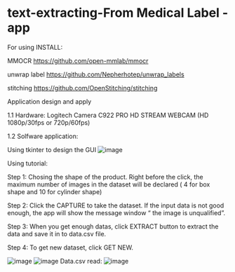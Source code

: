 # text-extracting-From Medical Label -app
For using 
INSTALL:

MMOCR https://github.com/open-mmlab/mmocr

unwrap label https://github.com/Nepherhotep/unwrap_labels

stitching https://github.com/OpenStitching/stitching

Application design and apply

1.1 Hardware:
Logitech Camera C922 PRO HD STREAM WEBCAM (HD 1080p/30fps or 720p/60fps) 

1.2 Solfware application:

Using tkinter to design the GUI
![image](https://github.com/LaiTheTrung/text-extracting-simple-app/assets/100464098/06bde1a8-f697-4aa1-b08b-add61056d631)

Using tutorial:

Step 1: Chosing the shape of the product. Right before the click, the maximum number of images in the dataset will be declared ( 4 for box shape and 10 for cylinder shape)

Step 2: Click the CAPTURE to take the dataset. If the input data is not good enough, the app will show the message window “ the image is unqualified”.

Step 3: When you get enough datas, click EXTRACT button to extract the data and save it in to data.csv file.

Step 4: To get new dataset, click GET NEW.

![image](https://github.com/LaiTheTrung/text-extracting-simple-app/assets/100464098/376fe98f-a0f7-4144-a169-a6e8172d1edc)
![image](https://github.com/LaiTheTrung/text-extracting-simple-app/assets/100464098/3956d9b6-727e-4e62-8b4b-992b1cbb2e25)
Data.csv read:
![image](https://github.com/LaiTheTrung/text-extracting-simple-app/assets/100464098/1c0680b6-d008-42b5-9524-1ac53cce169a)
